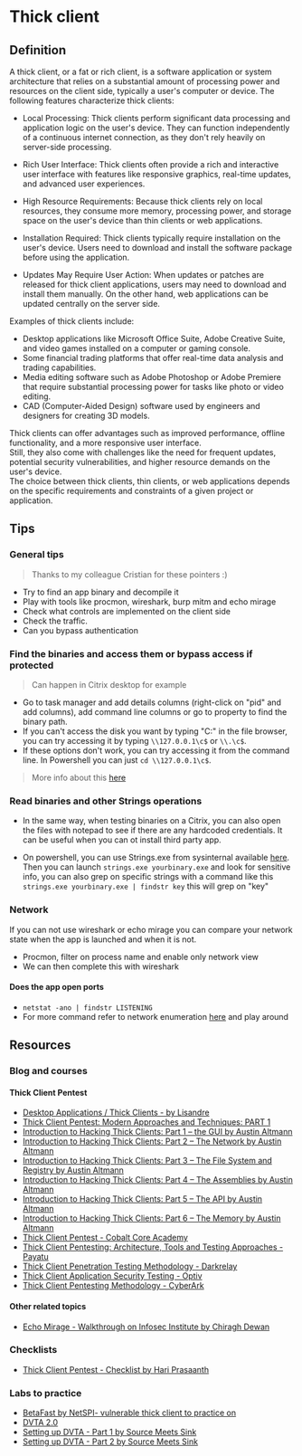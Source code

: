 # Thick client

## Definition

A thick client, or a fat or rich client, is a software application or system architecture that relies on a substantial amount of processing power and resources on the client side, typically a user's computer or device. The following features characterize thick clients:

- Local Processing: Thick clients perform significant data processing and application logic on the user's device. They can function independently of a continuous internet connection, as they don't rely heavily on server-side processing.

- Rich User Interface: Thick clients often provide a rich and interactive user interface with features like responsive graphics, real-time updates, and advanced user experiences.

- High Resource Requirements: Because thick clients rely on local resources, they consume more memory, processing power, and storage space on the user's device than thin clients or web applications.

- Installation Required: Thick clients typically require installation on the user's device. Users need to download and install the software package before using the application.

- Updates May Require User Action: When updates or patches are released for thick client applications, users may need to download and install them manually. On the other hand, web applications can be updated centrally on the server side.

Examples of thick clients include:

- Desktop applications like Microsoft Office Suite, Adobe Creative Suite, and video games installed on a computer or gaming console.
- Some financial trading platforms that offer real-time data analysis and trading capabilities.
- Media editing software such as Adobe Photoshop or Adobe Premiere that require substantial processing power for tasks like photo or video editing.
- CAD (Computer-Aided Design) software used by engineers and designers for creating 3D models.

Thick clients can offer advantages such as improved performance, offline functionality, and a more responsive user interface.  
Still, they also come with challenges like the need for frequent updates, potential security vulnerabilities, and higher resource demands on the user's device.  
The choice between thick clients, thin clients, or web applications depends on the specific requirements and constraints of a given project or application.

## Tips

### General tips

> Thanks to my colleague Cristian for these pointers :)

- Try to find an app binary and decompile it
- Play with tools like procmon, wireshark, burp mitm and echo mirage
- Check what controls are implemented on the client side
- Check the traffic.
- Can you bypass authentication

### Find the binaries and access them or bypass access if protected

> Can happen in Citrix desktop for example

- Go to task manager and add details columns (right-click on "pid" and add columns), add command line columns or go to property to find the binary path.
- If you can't access the disk you want by typing "C:\" in the file browser, you can try accessing it by typing `\\127.0.0.1\c$` or `\\.\c$`.
- If these options don't work, you can try accessing it from the command line. In Powershell you can just `cd \\127.0.0.1\c$`.

> More info about this [here](https://community.spiceworks.com/topic/1970180-how-to-prevent-access-to-127-0-0-1-c-or-localhost-c)

### Read binaries and other Strings operations

- In the same way, when testing binaries on a Citrix, you can also open the files with notepad to see if there are any hardcoded credentials. It can be useful when you can ot install third party app.

- On powershell, you can use Strings.exe from sysinternal available [here](http://live.sysinternals.com/strings.exe). Then you can launch `strings.exe yourbinary.exe` and look for sensitive info, you can also grep on specific strings with a command like this `strings.exe yourbinary.exe | findstr key` this will grep on "key"

### Network

If you can not use wireshark or echo mirage you can compare your network state when the app is launched and when it is not.  

- Procmon, filter on process name and enable only network view
- We can then complete this with wireshark

#### Does the app open ports

- `netstat -ano | findstr LISTENING`
- For more command refer to network enumeration [here](https://csbygb.gitbook.io/pentips/windows/powershell-cmd#network-enumeration) and play around

## Resources

### Blog and courses

#### Thick Client Pentest

- [Desktop Applications / Thick Clients - by Lisandre](https://lisandre.com/pentest/desktop-applications)
- [Thick Client Pentest: Modern Approaches and Techniques: PART 1](https://infosecwriteups.com/thick-client-pentest-modern-approaches-and-techniques-part-1-7bb0f5f28e8e)
- [Introduction to Hacking Thick Clients: Part 1 – the GUI by Austin Altmann](https://www.netspi.com/blog/technical/thick-application-penetration-testing/introduction-to-hacking-thick-clients-part-1-the-gui/)
- [Introduction to Hacking Thick Clients: Part 2 – The Network by Austin Altmann](https://www.netspi.com/blog/technical/thick-application-penetration-testing/introduction-to-hacking-thick-clients-part-2-the-network/)
- [Introduction to Hacking Thick Clients: Part 3 – The File System and Registry by Austin Altmann](https://www.netspi.com/blog/technical/thick-application-penetration-testing/introduction-to-hacking-thick-clients-part-3/)
- [Introduction to Hacking Thick Clients: Part 4 – The Assemblies by Austin Altmann](https://www.netspi.com/blog/technical/thick-application-penetration-testing/introduction-to-hacking-thick-clients-part-4-the-assemblies/)
- [Introduction to Hacking Thick Clients: Part 5 – The API by Austin Altmann](https://www.netspi.com/blog/technical/thick-application-penetration-testing/introduction-to-hacking-thick-clients-part-5-the-api/)
- [Introduction to Hacking Thick Clients: Part 6 – The Memory by Austin Altmann](https://www.netspi.com/blog/technical/thick-application-penetration-testing/introduction-to-hacking-thick-clients-part-6-the-memory/)
- [Thick Client Pentest - Cobalt Core Academy](https://www.cobalt.io/blog/cobalt-core-academy-thick-client-pentesting)
- [Thick Client Pentesting: Architecture, Tools and Testing Approaches - Payatu](https://payatu.com/blog/thick-client-penetration-testing/)
- [Thick Client Penetration Testing Methodology - Darkrelay](https://www.darkrelay.com/post/thick-client-penetration-testing)
- [Thick Client Application Security Testing - Optiv](https://www.optiv.com/insights/source-zero/blog/thick-client-application-security-testing)
- [Thick Client Pentesting Methodology - CyberArk](https://www.cyberark.com/resources/threat-research-blog/thick-client-penetration-testing-methodology)

#### Other related topics

- [Echo Mirage - Walkthrough on Infosec Institute by Chiragh Dewan](https://resources.infosecinstitute.com/topics/network-security-101/echo-mirage-walkthrough/)

### Checklists

- [Thick Client Pentest - Checklist by Hari Prasaanth](https://github.com/Hari-prasaanth/Thick-Client-Pentest-Checklist)

### Labs to practice

- [BetaFast by NetSPI- vulnerable thick client to practice on](https://github.com/NetSPI/BetaFast)
- [DVTA 2.0](https://github.com/srini0x00/dvta)
- [Setting up DVTA - Part 1 by Source Meets Sink](https://youtu.be/rx8mtI1HU5c?si=GW_lo3J2RsUvSjVw)
- [Setting up DVTA - Part 2 by Source Meets Sink](https://youtu.be/IBdk2uOessc?si=SHCYnI4CYzRwIuvT)